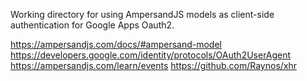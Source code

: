 
Working directory for using AmpersandJS models as client-side authentication for Google Apps Oauth2.

https://ampersandjs.com/docs/#ampersand-model
https://developers.google.com/identity/protocols/OAuth2UserAgent
https://ampersandjs.com/learn/events
https://github.com/Raynos/xhr
